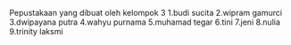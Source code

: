 Pepustakaan yang dibuat oleh kelompok 3 
1.budi sucita
2.wipram gamurci
3.dwipayana putra
4.wahyu purnama
5.muhamad tegar
6.tini 
7.jeni 
8.nulia
9.trinity laksmi